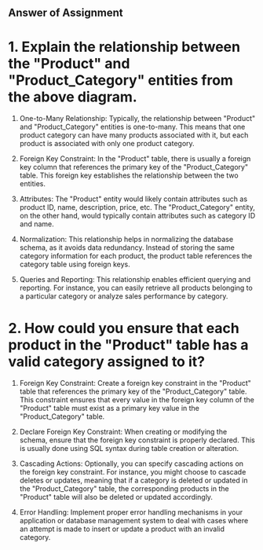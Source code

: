 ## Answer of Assignment

# 1. Explain the relationship between the "Product" and "Product_Category" entities from the above diagram.
1. One-to-Many Relationship: Typically, the relationship between "Product" and "Product_Category" entities is one-to-many. This means that one product category can have many products associated with it, but each product is associated with only one product category.

2. Foreign Key Constraint: In the "Product" table, there is usually a foreign key column that references the primary key of the "Product_Category" table. This foreign key establishes the relationship between the two entities.

3. Attributes: The "Product" entity would likely contain attributes such as product ID, name, description, price, etc. The "Product_Category" entity, on the other hand, would typically contain attributes such as category ID and name.

4. Normalization: This relationship helps in normalizing the database schema, as it avoids data redundancy. Instead of storing the same category information for each product, the product table references the category table using foreign keys.

5. Queries and Reporting: This relationship enables efficient querying and reporting. For instance, you can easily retrieve all products belonging to a particular category or analyze sales performance by category.

# 2. How could you ensure that each product in the "Product" table has a valid category assigned to it?
1. Foreign Key Constraint: Create a foreign key constraint in the "Product" table that references the primary key of the "Product_Category" table. This constraint ensures that every value in the foreign key column of the "Product" table must exist as a primary key value in the "Product_Category" table.

2. Declare Foreign Key Constraint: When creating or modifying the schema, ensure that the foreign key constraint is properly declared. This is usually done using SQL syntax during table creation or alteration.

3. Cascading Actions: Optionally, you can specify cascading actions on the foreign key constraint. For instance, you might choose to cascade deletes or updates, meaning that if a category is deleted or updated in the "Product_Category" table, the corresponding products in the "Product" table will also be deleted or updated accordingly.

4. Error Handling: Implement proper error handling mechanisms in your application or database management system to deal with cases where an attempt is made to insert or update a product with an invalid category.
